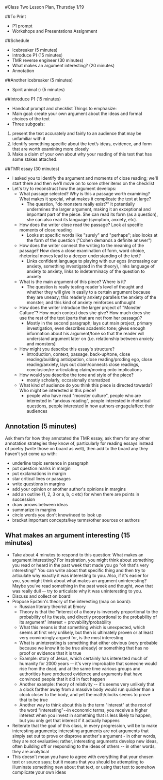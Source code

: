#Class Two Lesson Plan, Thursday 1/19

##To Print
- P1 prompt
- Workshops and Presentations Assignment

##Schedule
- Icebreaker (5 minutes)
- Introduce P1 (15 minutes)
- TMR reverse engineer (30 minutes)
- What makes an argument interesting? (20 minutes)
- Annotation

##Another icebreaker (5 minutes)
- Spirit animal :) (5 minutes)

##Introduce P1 (15 minutes)
- Handout prompt and checklist
Things to emphasize:
- Main goal: create your own argument about the ideas and formal choices of the text
- Three subgoals:
1) present the text accurately and fairly to an audience that may be unfamiliar with it
2) Identify something specific about the text’s ideas, evidence, and form that are worth examining more closely
3) Make a claim of your own about why your reading of this text that has some stakes attached.

##TMR essay (30 minutes)
- I asked you to identify the argument and moments of close reading; we'll start there and then we'll move on to some other items on the checklist
- Let's try to reconstruct how the argument develops:
  - What passage selected? Why is this a passage worth examining? What makes it special, what makes it complicate the text at large?
    - The question, "do monsters really exist?" It potentially undermines the larger argument, making it an exceptional and important part of the piece. She can read its form (as a question), she can also read its language (symptom, anxiety, etc).
  - How does the writer close read the passage? Look at specific moments of close reading
    - Looks at specific words like "surely" and "perhaps"; also looks at the form of the question ("Cohen demands a definite answer")
  - How does the writer connect the writing to the meaning of the passage? How does a close examination of form, word choice, rhetorical moves lead to a deeper understanding of the text?
    - Links confident language to playing with our egos (increasing our anxiety, something investigated in the theory), links language of anxiety to anxiety, links to indeterminacy of the question to anxiety
  - What is the main argument of this piece? Where is it?
    - The question is really testing reader's level of thought and whether they will give in easily to a certain argument because they are uneasy; this readerly anxiety parallels the anxiety of the monster; and this kind of anxiety reinforces unthought  
  - How does the writer introduce the larger project of "Monster Culture"? How much context does she give? How much does she use the rest of the text (parts that are not from her passage)?
    - Mostly in the second paragraph; lays out main project, primary investigation, even describes academic tone; gives enough information about his argument/tone so that the reader will understand argument later on (i.e. relationship between anxiety and monsters)
  - How might you describe this essay's structure?
    - introduction, context, passage, back-up/tone, close reading/building anticipation, close reading/proding ego, close reading/anxiety, lays out claim/connects close readings, conclusion/re-articulating claim/moving onto implications
  - How would you describe the tone and style of the piece?
    - mostly scholarly, occasionally dramatized
  - What kind of audience do you think this piece is directed towards? Who might be interested in this piece?
    - people who have read "monster culture", people who are interested in "anxious reading", people interested in rhetorical questions, people interested in how authors engage/affect their audiences  

## Annotation (5 minutes)

Ask them for how they annotated the TMR essay, ask them for any other annotation strategies they know of, particularly for reading essays instead of poetry (write those on board as well), then add to the board any they haven't yet come up with:
  - underline topic sentence in paragraph
  - put question marks in margin
  - put exclamations in margin
  - star critical lines or passages
  - write questions in margins
  - add your opinion or another author's opinions in margins
  - add an outline (1, 2, 3 or a, b, c etc) for when there are points in succession
  - draw arrows between ideas
  - summarize in margins  
  - circle words you don't know/need to look up
  - bracket important concepts/key terms/other sources or authors

## What makes an argument interesting (15 minutes)
- Take about 4 minutes to respond to this question: What makes an argument interesting? For inspiration, you might think about something you read or heard in the past week that made you go "oh that's very interesting!" You can write about that specific thing and then try to articulate why exactly it was interesting to you. Also, if it's easier for you, you might think about what makes an argument uninteresting? Maybe you've read something in the past week and thought, wow that was really dull -- try to articulate why it was uninteresting to you.
- Discuss and collect on board
- Propose Epstein's theory of the interesting (map on board):
  - Russian literary theorist at Emory
  - Theory is that the "interest of a theory is inversely proportional to the probability of its thesis, and directly proportional to the probability of its argument" interest = provability/probability
  - What this means is that something which is unexpected, which seems at first very unlikely, but then is ultimately proven or at least very convincingly argued for, is the most interesting
  - What is uninteresting is something that either obvious (very probable because we know it to be true already) or something that has no proof or evidence that it is true
  - Example: story of Jesus, which certainly has interested much of humanity for 2000 years -- it's very improbable that someone would rise from the dead, and at the same time various groups and authorities have produced evidence and arguments that have convinced people that it did in fact happen
  - Another example: theory of relativity -- it's seems very unlikely that a clock farther away from a massive body would run quicker than a clock closer to the body, and yet the math/clocks seems to prove that to be true
  - Another way to think about this is the term "interest" at the root of the word "interesting"--in economic terms, you receive a higher interest when you invest in something that is less likely to happen, but you only get that interest if it actually happens
- Reiterate that the goal of this class, in every progression, will be to make interesting arguments; interesting arguments are not arguments that simply set out to prove or disprove another's argument - in other words, they are not evaluative; rather, interesting arguments develop new ideas, often building off or responding to the ideas of others -- in other words, they are analytical
- This doesn't mean you have to agree with everything that your chosen text or source says; but it means that you should be attempting to illuminate something new about that text, or using that text to somehow complicate your own ideas
